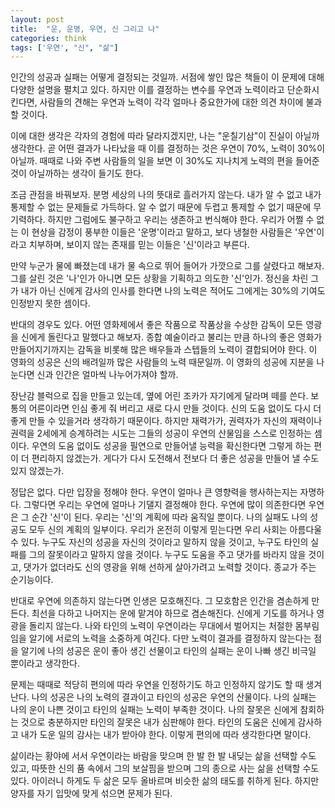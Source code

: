 ```yaml
---
layout: post
title:  "운, 운명, 우연, 신 그리고 나"
categories: think
tags: ['우연', "신", "삶"]
---
```


인간의 성공과 실패는 어떻게 결정되는 것일까. 서점에 쌓인 많은 책들이 이 문제에 대해 다양한 설명을 펼치고 있다. 하지만 이를 결정하는 변수를 우연과 노력이라고 단순화시킨다면, 사람들의 견해는 우연과 노력이 각각 얼마나 중요한가에 대한 의견 차이에 불과할 것이다. 

이에 대한 생각은 각자의 경험에 따라 달라지겠지만, 나는 "운칠기삼"이 진실이 아닐까 생각한다. 곧 어떤 결과가 나타났을 때 이를 결정하는 것은 우연이 70%, 노력이 30%이 아닐까. 때때로 나와 주변 사람들의 일을 보면 이 30%도 지나치게 노력의 편을 들어준 것이 아닐까하는 생각이 들기도 한다. 

조금 관점을 바꿔보자. 분명 세상의 나의 뜻대로 흘러가지 않는다. 내가 알 수 없고 내가 통제할 수 없는 문제들로 가득하다. 알 수 없기 때문에 두렵고 통제할 수 없기 때문에 무기력하다. 하지만 그럼에도 불구하고 우리는 생존하고 번식해야 한다. 우리가 어쩔 수 없는 이 현상을 감정이 풍부한 이들은 '운명'이라고 말하고, 보다 냉철한 사람들은 '우연'이라고 치부하며, 보이지 않는 존재를 믿는 이들은 '신'이라고 부른다. 

만약 누군가 물에 빠졌는데 내가 물 속으로 뛰어 들어가 가깟으로 그를 살렸다고 해보자. 그를 살린 것은 '나'인가 아니면 모든 상황을 기획하고 의도한 '신'인가. 정신을 차린 그가 내가 아닌 신에게 감사의 인사를 한다면 나의 노력은 적어도 그에게는 30%의 기여도 인정받지 못한 셈이다. 

반대의 경우도 있다. 어떤 영화제에서 좋은 작품으로 작품상을 수상한 감독이 모든 영광을 신에게 돌린다고 말했다고 해보자. 종합 예술이라고 불리는 만큼 하나의 좋은 영화가 만들어지기까지는 감독을 비롯해 많은 배우들과 스텝들의 노력이 결합되어야 한다. 이 영화의 성공은 신의 배려일까 많은 사람들의 노력 때문일까. 이 영화의 성공에 지분을 나눈다면 신과 인간은 얼마씩 나누어가져야 할까. 

장난감 블럭으로 집을 만들고 있는데, 옆에 어린 조카가 자기에게 달라며 떼를 쓴다. 보통의 어른이라면 인심 좋게 줘 버리고 새로 다시 만들 것이다. 신의 도움 없이도 다시 더 좋게 만들 수 있을거라 생각하기 때문이다. 하지만 재력가가, 권력자가 자신의 재력이나 권력을 2세에게 승계하려는 시도는 그들의 성공이 우연의 산물임을 스스로 인정하는 셈이다. 우연의 도움 없이도 성공을 필연으로 만들어낼 능력을 확신한다면 그렇게 하는 편이 더 편리하지 않겠는가. 게다가 다시 도전해서 전보다 더 좋은 성공을 만들어 낼 수도 있지 않겠는가. 

정답은 없다. 다만 입장을 정해야 한다. 우연이 얼마나 큰 영향력을 행사하는지는 자명하다. 그렇다면 우리는 우연에 얼마나 기댈지 결정해야 한다. 우연에 많이 의존한다면 우연은 그 순간 '신'이 된다. 우리는 '신'의 계획에 따라 움직일 뿐이다. 나의 실패도 나의 성공도 모두 신의 계획의 일부이다. 우리가 온전히 이렇게 믿는다면 우리 사회는 아름다울 수 있다. 누구도 자신의 성공을 자신의 것이라고 말하지 않을 것이고, 누구도 타인의 실패를 그의 잘못이라고 말하지 않을 것이다. 누구도 도움을 주고 댓가를 바라지 않을 것이고, 댓가가 없더라도 신의 영광을 위해 선하게 살아가려고 노력할 것이다. 종교가 주는 순기능이다. 

반대로 우연에 의존하지 않는다면 인생은 모호해진다. 그 모호함은 인간을 겸손하게 만든다. 최선을 다하고 나머지는 운에 맡겨야 하므로 겸손해진다. 신에게 기도를 하거나 영광을 돌리지 않는다. 나와 타인의 노력이 우연이라는 무대에서 벌어지는 처절한 몸부림임을 알기에 서로의 노력을 소중하게 여긴다. 다만 노력이 결과를 결정하지 않는다는 점을 알기에 나의 성공은 운이 좋아 생긴 선물이고 타인의 실패는 운이 나빠 생긴 비극일 뿐이라고 생각한다. 

문제는 때때로 적당히 편의에 따라 우연을 인정하기도 하고 인정하지 않기도 할 때 생겨난다. 나의 성공은 나의 노력의 결과이고 타인의 성공은 우연의 산물이다. 나의 실패는 나의 운이 나쁜 것이고 타인의 실패는 노력이 부족한 것이다. 나의 잘못은 신에게 참회하는 것으로 충분하지만 타인의 잘못은 내가 심판해야 한다. 타인의 도움은 신에게 감사하고 내가 도운 일의 감사는 내가 받아야 한다. 이렇게 편의에 따라 생각한다면 말이다. 

삶이라는 황야에 서서 우연이라는 바람을 맞으며 한 발 한 발 내딪는 삶을 선택할 수도 있고, 따뜻한 신의 품 속에서 그의 보살핌을 받으며 그의 종으로 사는 삶을 선택할 수도 있다. 아이러니 하게도 두 삶은 모두 올바르며 비슷한 삶의 태도를 취하게 된다. 하지만 양자를 자기 입맛에 맞게 섞으면 문제가 된다. 


